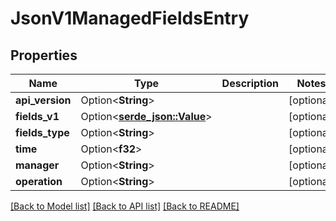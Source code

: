 # JsonV1ManagedFieldsEntry

## Properties

Name | Type | Description | Notes
------------ | ------------- | ------------- | -------------
**api_version** | Option<**String**> |  | [optional]
**fields_v1** | Option<[**serde_json::Value**](.md)> |  | [optional]
**fields_type** | Option<**String**> |  | [optional]
**time** | Option<**f32**> |  | [optional]
**manager** | Option<**String**> |  | [optional]
**operation** | Option<**String**> |  | [optional]

[[Back to Model list]](../README.md#documentation-for-models) [[Back to API list]](../README.md#documentation-for-api-endpoints) [[Back to README]](../README.md)


